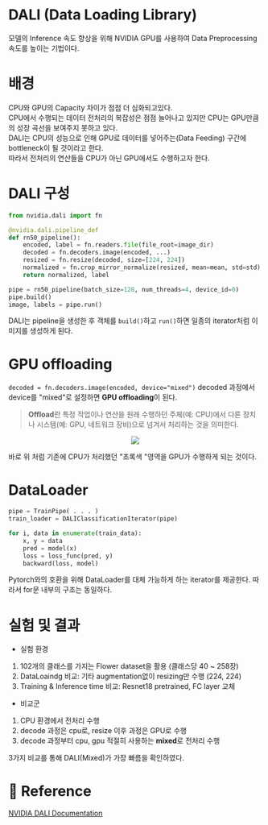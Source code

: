 # DALI (Data Loading Library)
모델의 Inference 속도 향상을 위해 NVIDIA GPU를 사용하여 Data Preprocessing 속도를 높이는 기법이다.

# 배경
CPU와 GPU의 Capacity 차이가 점점 더 심화되고있다. <br>
CPU에서 수행되는 데이터 전처리의 복잡성은 점점 늘어나고 있지만 CPU는 GPU만큼의 성장 곡선을 보여주지 못하고 있다. <br>
DALI는 CPU의 성능으로 인해 GPU로 데이터를 넣어주는(Data Feeding) 구간에 bottleneck이 될 것이라고 한다.<br>
따라서 전처리의 연산들을 CPU가 아닌 GPU에서도 수행하고자 한다.

# DALI 구성

```py
from nvidia.dali import fn

@nvidia.dali.pipeline_def
def rn50_pipeline():
    encoded, label = fn.readers.file(file_root=image_dir)
    decoded = fn.decoders.image(encoded, ...)
    resized = fn.resize(decoded, size=[224, 224])
    normalized = fn.crop_mirror_normalize(resized, mean=mean, std=std)
    return normalized, label

pipe = rn50_pipeline(batch_size=128, num_threads=4, device_id=0)
pipe.build()
image, labels = pipe.run()
```
DALI는 pipeline을 생성한 후 객체를 `build()`하고 `run()`하면 일종의 iterator처럼 이미지를 생성하게 된다.

# GPU offloading
`decoded = fn.decoders.image(encoded, device="mixed")`
decoded 과정에서 device를 "mixed"로 설정하면 **GPU offloading**이 된다.

> **Offload**란 특정 작업이나 연산을 원래 수행하던 주체(예: CPU)에서 다른 장치나 시스템(예: GPU, 네트워크 장비)으로 넘겨서 처리하는 것을 의미한다.

<p align="center">
<img src="https://github.com/user-attachments/assets/5ccc692a-154e-49d8-bf66-4de4ef330b4e"</img>
</p>

바로 위 처럼 기존에 CPU가 처리했던 "초록색 "영역을 GPU가 수행하게 되는 것이다.

# DataLoader
```py
pipe = TrainPipe( . . . )
train_loader = DALIClassificationIterator(pipe)

for i, data in enumerate(train_data):
    x, y = data
    pred = model(x)
    loss = loss_func(pred, y)
    backward(loss, model)
```
Pytorch와의 호환을 위해 DataLoader를 대체 가능하게 하는 iterator를 제공한다. 따라서 for문 내부의 구조는 동일하다.


# 실험 및 결과
- 실험 환경
1. 102개의 클래스를 가지는 Flower dataset을 활용 (클래스당 40 ~ 258장)
2. DataLoaindg 비교: 기타 augmentation없이 resizing만 수행 (224, 224)
3. Training & Inference time 비교: Resnet18 pretrained, FC layer 교체

- 비교군
1. CPU 환경에서 전처리 수행
2. decode 과정은 cpu로, resize 이후 과정은 GPU로 수행
3. decode 과정부터 cpu, gpu 적절히 사용하는 **mixed**로 전처리 수행

3가지 비교를 통해 DALI(Mixed)가 가장 빠름을 확인하였다.

# 🔗 Reference
[NVIDIA DALI Documentation](https://docs.nvidia.com/deeplearning/dali/user-guide/docs/index.html)   
